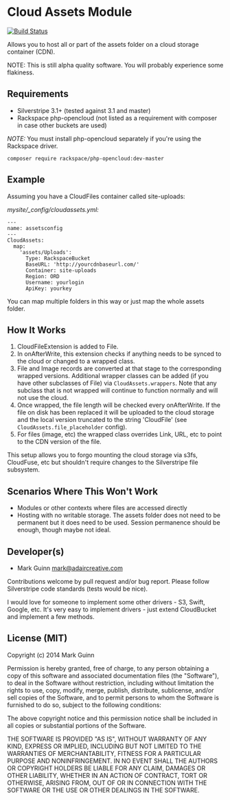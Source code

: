 Cloud Assets Module
===================
[![Build Status](https://travis-ci.org/markguinn/silverstripe-cloudassets.png)](http://travis-ci.org/markguinn/silverstripe-cloudassets)

Allows you to host all or part of the assets folder on a cloud storage container (CDN).

NOTE: This is still alpha quality software. You will probably experience some flakiness.


Requirements
------------
- Silverstripe 3.1+ (tested against 3.1 and master)
- Rackspace php-opencloud (not listed as a requirement with composer in case other buckets are used)

*NOTE:* You must install php-opencloud separately if you're using the Rackspace driver.

```
composer require rackspace/php-opencloud:dev-master
```


Example
-------
Assuming you have a CloudFiles container called site-uploads:

*mysite/_config/cloudassets.yml:*
```
---
name: assetsconfig
---
CloudAssets:
  map:
    'assets/Uploads':
      Type: RackspaceBucket
      BaseURL: 'http://yourcdnbaseurl.com/'
      Container: site-uploads
      Region: ORD
      Username: yourlogin
      ApiKey: yourkey
```

You can map multiple folders in this way or just map the whole assets folder.


How It Works
------------
1. CloudFileExtension is added to File.
2. In onAfterWrite, this extension checks if anything needs to be synced to the cloud
   or changed to a wrapped class.
3. File and Image records are converted at that stage to the corresponding
   wrapped versions. Additional wrapper classes can be added (if you have other
   subclasses of File) via `CloudAssets.wrappers`. Note that any subclass that is
   not wrapped will continue to function normally and will not use the cloud.
4. Once wrapped, the file length will be checked every onAfterWrite. If the file on
   disk has been replaced it will be uploaded to the cloud storage and the local version
   truncated to the string 'CloudFile' (see `CloudAssets.file_placeholder` config).
5. For files (image, etc) the wrapped class overrides Link, URL, etc to point to the
   CDN version of the file.

This setup allows you to forgo mounting the cloud storage via s3fs, CloudFuse, etc but
shouldn't require changes to the Silverstripe file subsystem.


Scenarios Where This Won't Work
-------------------------------
- Modules or other contexts where files are accessed directly
- Hosting with no writable storage. The assets folder does not need to be permanent
  but it does need to be used. Session permanence should be enough, though maybe not ideal.


Developer(s)
------------
- Mark Guinn <mark@adaircreative.com>

Contributions welcome by pull request and/or bug report.
Please follow Silverstripe code standards (tests would be nice).

I would love for someone to implement some other drivers - S3, Swift, Google, etc.
It's very easy to implement drivers - just extend CloudBucket and implement a few
methods.


License (MIT)
-------------
Copyright (c) 2014 Mark Guinn

Permission is hereby granted, free of charge, to any person obtaining a copy of
this software and associated documentation files (the "Software"), to deal in
the Software without restriction, including without limitation the rights to use,
copy, modify, merge, publish, distribute, sublicense, and/or sell copies of the
Software, and to permit persons to whom the Software is furnished to do so, subject
to the following conditions:

The above copyright notice and this permission notice shall be included in all copies
or substantial portions of the Software.

THE SOFTWARE IS PROVIDED "AS IS", WITHOUT WARRANTY OF ANY KIND, EXPRESS OR IMPLIED,
INCLUDING BUT NOT LIMITED TO THE WARRANTIES OF MERCHANTABILITY, FITNESS FOR A PARTICULAR
PURPOSE AND NONINFRINGEMENT. IN NO EVENT SHALL THE AUTHORS OR COPYRIGHT HOLDERS BE LIABLE
FOR ANY CLAIM, DAMAGES OR OTHER LIABILITY, WHETHER IN AN ACTION OF CONTRACT, TORT OR
OTHERWISE, ARISING FROM, OUT OF OR IN CONNECTION WITH THE SOFTWARE OR THE USE OR OTHER
DEALINGS IN THE SOFTWARE.